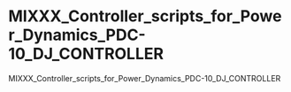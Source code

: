 # MIXXX_Controller_scripts_for_Power_Dynamics_PDC-10_DJ_CONTROLLER
MIXXX_Controller_scripts_for_Power_Dynamics_PDC-10_DJ_CONTROLLER
